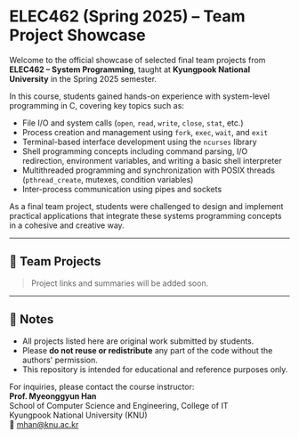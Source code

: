 # ELEC462 (Spring 2025) – Team Project Showcase

Welcome to the official showcase of selected final team projects from **ELEC462 – System Programming**, taught at **Kyungpook National University** in the Spring 2025 semester.

In this course, students gained hands-on experience with system-level programming in C, covering key topics such as:

- File I/O and system calls (`open`, `read`, `write`, `close`, `stat`, etc.)
- Process creation and management using `fork`, `exec`, `wait`, and `exit`
- Terminal-based interface development using the `ncurses` library
- Shell programming concepts including command parsing, I/O redirection, environment variables, and writing a basic shell interpreter
- Multithreaded programming and synchronization with POSIX threads (`pthread_create`, mutexes, condition variables)
- Inter-process communication using pipes and sockets

As a final team project, students were challenged to design and implement practical applications that integrate these systems programming concepts in a cohesive and creative way.

---

## 🚀 Team Projects

> Project links and summaries will be added soon.  

---

## 📌 Notes

- All projects listed here are original work submitted by students.  
- Please **do not reuse or redistribute** any part of the code without the authors' permission.  
- This repository is intended for educational and reference purposes only.

For inquiries, please contact the course instructor:  
**Prof. Myeonggyun Han**  
School of Computer Science and Engineering, College of IT  
Kyungpook National University (KNU)  
📧 [mhan@knu.ac.kr](mailto:mhan@knu.ac.kr)

